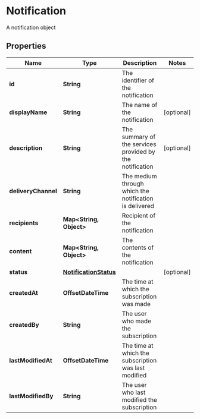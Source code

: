 

# Notification

A notification object

## Properties

Name | Type | Description | Notes
------------ | ------------- | ------------- | -------------
**id** | **String** | The identifier of the notification | 
**displayName** | **String** | The name of the notification |  [optional]
**description** | **String** | The summary of the services provided by the notification |  [optional]
**deliveryChannel** | **String** | The medium through which the notification is delivered | 
**recipients** | **Map&lt;String, Object&gt;** | Recipient of the notification | 
**content** | **Map&lt;String, Object&gt;** | The contents of the notification | 
**status** | [**NotificationStatus**](NotificationStatus.md) |  |  [optional]
**createdAt** | **OffsetDateTime** | The time at which the subscription was made | 
**createdBy** | **String** | The user who made the subscription | 
**lastModifiedAt** | **OffsetDateTime** | The time at which the subscription was last modified | 
**lastModifiedBy** | **String** | The user who last modified the subscription | 



